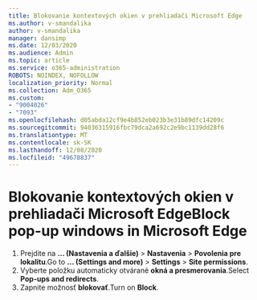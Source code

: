 ```yaml
---
title: Blokovanie kontextových okien v prehliadači Microsoft Edge
ms.author: v-smandalika
author: v-smandalika
manager: dansimp
ms.date: 12/03/2020
ms.audience: Admin
ms.topic: article
ms.service: o365-administration
ROBOTS: NOINDEX, NOFOLLOW
localization_priority: Normal
ms.collection: Adm_O365
ms.custom:
- "9004026"
- "7093"
ms.openlocfilehash: d05abda12cf9e4b852eb023b3e31b89dfc14209c
ms.sourcegitcommit: 94036315916fbc79dca2a692c2e9bc1139dd28f6
ms.translationtype: MT
ms.contentlocale: sk-SK
ms.lasthandoff: 12/08/2020
ms.locfileid: "49678837"
---
```

# <a name="block-pop-up-windows-in-microsoft-edge"></a><span data-ttu-id="abcb1-102">Blokovanie kontextových okien v prehliadači Microsoft Edge</span><span class="sxs-lookup"><span data-stu-id="abcb1-102">Block pop-up windows in Microsoft Edge</span></span>

1. <span data-ttu-id="abcb1-103">Prejdite na **... (Nastavenia a ďalšie)**  >  **Nastavenia**  >  **Povolenia pre lokalitu**.</span><span class="sxs-lookup"><span data-stu-id="abcb1-103">Go to **... (Settings and more)** > **Settings** > **Site permissions**.</span></span>
2. <span data-ttu-id="abcb1-104">Vyberte položku automaticky otvárané **okná a presmerovania**.</span><span class="sxs-lookup"><span data-stu-id="abcb1-104">Select **Pop-ups and redirects**.</span></span>
3. <span data-ttu-id="abcb1-105">Zapnite možnosť **blokovať**.</span><span class="sxs-lookup"><span data-stu-id="abcb1-105">Turn on **Block**.</span></span>